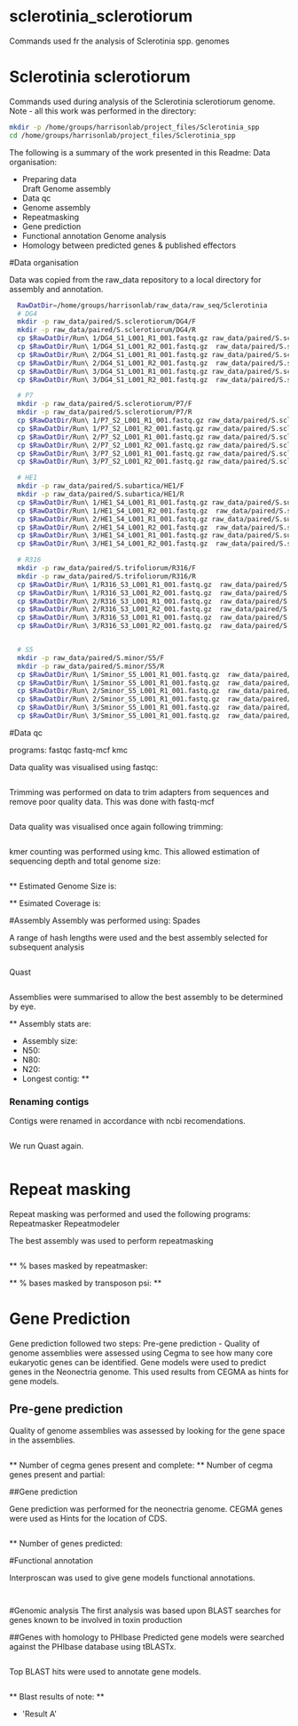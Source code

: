 # sclerotinia_sclerotiorum
Commands used fr the analysis of Sclerotinia spp. genomes

Sclerotinia sclerotiorum
====================


Commands used during analysis of the Sclerotinia sclerotiorum genome. Note - all this work was performed in the directory:
```bash
mkdir -p /home/groups/harrisonlab/project_files/Sclerotinia_spp
cd /home/groups/harrisonlab/project_files/Sclerotinia_spp
```

The following is a summary of the work presented in this Readme:
Data organisation:
  * Preparing data  
Draft Genome assembly
  * Data qc
  * Genome assembly
  * Repeatmasking
  * Gene prediction
  * Functional annotation
Genome analysis
  * Homology between predicted genes & published effectors


#Data organisation

Data was copied from the raw_data repository to a local directory for assembly
and annotation.


```bash
  RawDatDir=/home/groups/harrisonlab/raw_data/raw_seq/Sclerotinia
  # DG4
  mkdir -p raw_data/paired/S.sclerotiorum/DG4/F
  mkdir -p raw_data/paired/S.sclerotiorum/DG4/R
  cp $RawDatDir/Run\ 1/DG4_S1_L001_R1_001.fastq.gz raw_data/paired/S.sclerotiorum/DG4/F/DG4_run1_F_fq.gz
  cp $RawDatDir/Run\ 1/DG4_S1_L001_R2_001.fastq.gz  raw_data/paired/S.sclerotiorum/DG4/R/DG4_run1_R_fq.gz
  cp $RawDatDir/Run\ 2/DG4_S1_L001_R1_001.fastq.gz raw_data/paired/S.sclerotiorum/DG4/F/DG4_run2_F_fq.gz
  cp $RawDatDir/Run\ 2/DG4_S1_L001_R2_001.fastq.gz  raw_data/paired/S.sclerotiorum/DG4/R/DG4_run2_R_fq.gz
  cp $RawDatDir/Run\ 3/DG4_S1_L001_R1_001.fastq.gz raw_data/paired/S.sclerotiorum/DG4/F/DG4_run3_F_fq.gz
  cp $RawDatDir/Run\ 3/DG4_S1_L001_R2_001.fastq.gz  raw_data/paired/S.sclerotiorum/DG4/R/DG4_run3_R_fq.gz

  # P7
  mkdir -p raw_data/paired/S.sclerotiorum/P7/F
  mkdir -p raw_data/paired/S.sclerotiorum/P7/R
  cp $RawDatDir/Run\ 1/P7_S2_L001_R1_001.fastq.gz raw_data/paired/S.sclerotiorum/P7/F/P7_run1_F_fq.gz
  cp $RawDatDir/Run\ 1/P7_S2_L001_R2_001.fastq.gz raw_data/paired/S.sclerotiorum/P7/R/P7_run1_R_fq.gz
  cp $RawDatDir/Run\ 2/P7_S2_L001_R1_001.fastq.gz raw_data/paired/S.sclerotiorum/P7/F/P7_run2_F_fq.gz
  cp $RawDatDir/Run\ 2/P7_S2_L001_R2_001.fastq.gz raw_data/paired/S.sclerotiorum/P7/R/P7_run2_R_fq.gz
  cp $RawDatDir/Run\ 3/P7_S2_L001_R1_001.fastq.gz raw_data/paired/S.sclerotiorum/P7/F/P7_run3_F_fq.gz
  cp $RawDatDir/Run\ 3/P7_S2_L001_R2_001.fastq.gz raw_data/paired/S.sclerotiorum/P7/R/P7_run3_R_fq.gz

  # HE1
  mkdir -p raw_data/paired/S.subartica/HE1/F
  mkdir -p raw_data/paired/S.subartica/HE1/R
  cp $RawDatDir/Run\ 1/HE1_S4_L001_R1_001.fastq.gz raw_data/paired/S.subartica/HE1/F/HE1_run1_F_fq.gz
  cp $RawDatDir/Run\ 1/HE1_S4_L001_R2_001.fastq.gz  raw_data/paired/S.subartica/HE1/R/HE1_run1_R_fq.gz
  cp $RawDatDir/Run\ 2/HE1_S4_L001_R1_001.fastq.gz raw_data/paired/S.subartica/HE1/F/HE1_run2_F_fq.gz
  cp $RawDatDir/Run\ 2/HE1_S4_L001_R2_001.fastq.gz  raw_data/paired/S.subartica/HE1/R/HE1_run2_R_fq.gz
  cp $RawDatDir/Run\ 3/HE1_S4_L001_R1_001.fastq.gz raw_data/paired/S.subartica/HE1/F/HE1_run3_F_fq.gz
  cp $RawDatDir/Run\ 3/HE1_S4_L001_R2_001.fastq.gz  raw_data/paired/S.subartica/HE1/R/HE1_run3_R_fq.gz

  # R316
  mkdir -p raw_data/paired/S.trifoliorum/R316/F
  mkdir -p raw_data/paired/S.trifoliorum/R316/R
  cp $RawDatDir/Run\ 1/R316_S3_L001_R1_001.fastq.gz  raw_data/paired/S.trifoliorum/R316/F/R316_run1_F_fq.gz
  cp $RawDatDir/Run\ 1/R316_S3_L001_R2_001.fastq.gz  raw_data/paired/S.trifoliorum/R316/R/R316_run1_R_fq.gz
  cp $RawDatDir/Run\ 2/R316_S3_L001_R1_001.fastq.gz  raw_data/paired/S.trifoliorum/R316/F/R316_run2_F_fq.gz
  cp $RawDatDir/Run\ 2/R316_S3_L001_R2_001.fastq.gz  raw_data/paired/S.trifoliorum/R316/R/R316_run2_R_fq.gz
  cp $RawDatDir/Run\ 3/R316_S3_L001_R1_001.fastq.gz  raw_data/paired/S.trifoliorum/R316/F/R316_run3_F_fq.gz
  cp $RawDatDir/Run\ 3/R316_S3_L001_R2_001.fastq.gz  raw_data/paired/S.trifoliorum/R316/R/R316_run3_R_fq.gz


  # S5
  mkdir -p raw_data/paired/S.minor/S5/F
  mkdir -p raw_data/paired/S.minor/S5/R
  cp $RawDatDir/Run\ 1/Sminor_S5_L001_R1_001.fastq.gz  raw_data/paired/S.minor/S5/F/S5_run1_F_fq.gz
  cp $RawDatDir/Run\ 1/Sminor_S5_L001_R1_001.fastq.gz  raw_data/paired/S.minor/S5/R/S5_run1_R_fq.gz
  cp $RawDatDir/Run\ 2/Sminor_S5_L001_R1_001.fastq.gz  raw_data/paired/S.minor/S5/F/S5_run2_F_fq.gz
  cp $RawDatDir/Run\ 2/Sminor_S5_L001_R1_001.fastq.gz  raw_data/paired/S.minor/S5/R/S5_run2_R_fq.gz
  cp $RawDatDir/Run\ 3/Sminor_S5_L001_R1_001.fastq.gz  raw_data/paired/S.minor/S5/F/S5_run3_F_fq.gz
  cp $RawDatDir/Run\ 3/Sminor_S5_L001_R1_001.fastq.gz  raw_data/paired/S.minor/S5/R/S5_run3_R_fq.gz
```


#Data qc

programs: fastqc fastq-mcf kmc

Data quality was visualised using fastqc:

```bash

```

Trimming was performed on data to trim adapters from sequences and remove poor quality data.
This was done with fastq-mcf


```bash

```

Data quality was visualised once again following trimming:

```bash

```


kmer counting was performed using kmc.
This allowed estimation of sequencing depth and total genome size:

```bash

```

** Estimated Genome Size is:

** Esimated Coverage is:

#Assembly
Assembly was performed using: Spades

A range of hash lengths were used and the best assembly selected for subsequent analysis


```bash

```

Quast

```bash

```

Assemblies were summarised to allow the best assembly to be determined by eye.

** Assembly stats are:
  * Assembly size:
  * N50:
  * N80:
  * N20:
  * Longest contig:
  **




### Renaming contigs

Contigs were renamed in accordance with ncbi recomendations.

```bash

```

We run Quast again.
```bash

```

# Repeat masking
Repeat masking was performed and used the following programs: Repeatmasker Repeatmodeler

The best assembly was used to perform repeatmasking

```bash

 ```

** % bases masked by repeatmasker:

** % bases masked by transposon psi: **


# Gene Prediction
Gene prediction followed two steps:
Pre-gene prediction - Quality of genome assemblies were assessed using Cegma to see how many core eukaryotic genes can be identified.
Gene models were used to predict genes in the Neonectria genome. This used results from CEGMA as hints for gene models.

## Pre-gene prediction
Quality of genome assemblies was assessed by looking for the gene space in the assemblies.

```bash

```

** Number of cegma genes present and complete:
** Number of cegma genes present and partial:

##Gene prediction

Gene prediction was performed for the neonectria genome.
CEGMA genes were used as Hints for the location of CDS.

```bash

```

** Number of genes predicted:

#Functional annotation

Interproscan was used to give gene models functional annotations.

```bash

```

```bash

```

#Genomic analysis
The first analysis was based upon BLAST searches for genes known to be involved in toxin production


##Genes with homology to PHIbase
Predicted gene models were searched against the PHIbase database using tBLASTx.

```bash

```

Top BLAST hits were used to annotate gene models.

```bash

```

** Blast results of note: **
  * 'Result A'
